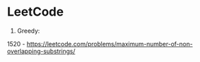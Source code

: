 # LeetCode

1. Greedy:

1520 - https://leetcode.com/problems/maximum-number-of-non-overlapping-substrings/
